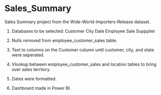 # Sales_Summary
Sales Summary project from the Wide-World-Importers-Release dataset.

1. Databases to be selected:
	Customer
	City
	Date
	Employee
	Sale
	Suppplier

2. Nulls removed from employee_customer_sales table.
3. Text to columns on the Customer column until customer, city, and state were seperated.
4. Vlookup between employee_customer_sales and location tables to bring over sales territory.
5. Dates were formatted.
6. Dashboard made in Power BI.
